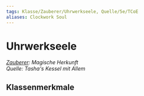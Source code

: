 ```yaml
---
tags: Klasse/Zauberer/Uhrwerkseele, Quelle/5e/TCoE
aliases: Clockwork Soul
---
```

Uhrwerkseele
============

[_Zauberer_](../Zauberer.md)_: Magische Herkunft_  
_Quelle: Tasha's Kessel mit Allem_

Klassenmerkmale
---------------